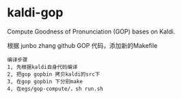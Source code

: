 # kaldi-gop
Compute Goodness of Pronunciation (GOP) bases on Kaldi.

根据 junbo zhang  github  GOP 代码，添加新的Makefile
```
编译步骤
1, 先根据kaldi自身代码编译
2, 把gop gopbin 拷贝kaldi的src下
3, 在gop gopbin 下分别make
4, 在egs/gop-compute/，sh run.sh
```
